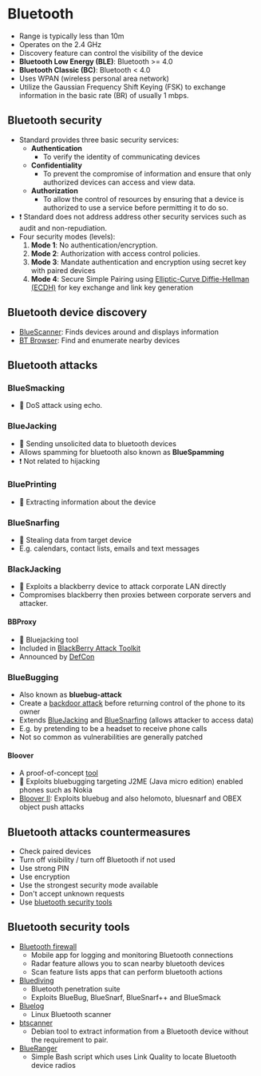 # Bluetooth

- Range is typically less than 10m
- Operates on the 2.4 GHz
- Discovery feature can control the visibility of the device
- **Bluetooth Low Energy (BLE)**: Bluetooth >= 4.0
- **Bluetooth Classic (BC)**: Bluetooth < 4.0
- Uses WPAN (wireless personal area network)
- Utilize the Gaussian Frequency Shift Keying (FSK) to exchange information in the basic rate (BR) of usually 1 mbps.

## Bluetooth security

- Standard provides three basic security services:
  - **Authentication**
    - To verify the identity of communicating devices
  - **Confidentiality**
    - To prevent the compromise of information and ensure that only
    authorized devices can access and view data.
  - **Authorization**
    - To allow the control of resources by ensuring that a device is
    authorized to use a service before permitting it to do so.
- ❗ Standard does not address address other security services such as audit and non-repudiation.
- Four security modes (levels):
  1. **Mode 1**: No authentication/encryption.
  2. **Mode 2**: Authorization with access control policies.
  3. **Mode 3**: Mandate authentication and encryption using secret key with paired devices
  4. **Mode 4**: Secure Simple Pairing using [Elliptic-Curve Diffie-Hellman (ECDH)](./../15-cryptography/encryption-algorithms.md#elliptic-curve-diffiehellman) for key exchange and link key generation

## Bluetooth device discovery

- [BlueScanner](https://sourceforge.net/projects/bluescanner/): Finds devices around and displays information
- [BT Browser](http://www.bluejackingtools.com/java/bt-browser-20/): Find and enumerate nearby devices

## Bluetooth attacks

### BlueSmacking

- 📝 DoS attack using echo.

### BlueJacking

- 📝 Sending unsolicited data to bluetooth devices
- Allows spamming for bluetooth also known as **BlueSpamming**
- ❗ Not related to hijacking

### BluePrinting

- 📝 Extracting information about the device

### BlueSnarfing

- 📝 Stealing data from target device
- E.g. calendars, contact lists, emails and text messages

### BlackJacking

- 📝 Exploits a blackberry device to attack corporate LAN directly
- Compromises blackberry then proxies between corporate servers and attacker.

#### BBProxy

- 📝 Bluejacking tool
- Included in [BlackBerry Attack Toolkit](https://sourceforge.net/projects/bbat/)
- Announced by [DefCon](https://www.defcon.org/images/defcon-14/dc-14-presentations/DC-14-X30n.pdf)

### BlueBugging

- Also known as **bluebug-attack**
- Create a [backdoor attack](./../07-malware/malware-overview.md#backdoor) before returning control of the phone to its owner
- Extends [BlueJacking](#bluejacking) and [BlueSnarfing](#bluesnarfing) (allows attacker to access data)
- E.g. by pretending to be a headset to receive phone calls
- Not so common as vulnerabilities are generally patched

#### Bloover

- A proof-of-concept [tool](https://trifinite.org/trifinite_stuff_blooover.html)
- 📝 Exploits bluebugging targeting J2ME (Java micro edition) enabled phones such as Nokia
- [Bloover II](https://trifinite.org/trifinite_stuff_bloooverii.html): Exploits bluebug and also helomoto, bluesnarf and OBEX object push attacks

## Bluetooth attacks countermeasures

- Check paired devices
- Turn off visibility / turn off Bluetooth if not used
- Use strong PIN
- Use encryption
- Use the strongest security mode available
- Don't accept unknown requests
- Use [bluetooth security tools](#bluetooth-security-tools)

## Bluetooth security tools

- [Bluetooth firewall](http://www.fruitmobile.com/bt_firewall.html)
  - Mobile app for logging and monitoring Bluetooth connections
  - Radar feature allows you to scan nearby bluetooth devices
  - Scan feature lists apps that can perform bluetooth actions
- [Bluediving](https://github.com/balle/bluediving)
  - Bluetooth penetration suite
  - Exploits BlueBug, BlueSnarf, BlueSnarf++ and BlueSmack
- [Bluelog](https://github.com/MS3FGX/Bluelog)
  - Linux Bluetooth scanner
- [btscanner](https://packages.debian.org/unstable/btscanner)
  - Debian tool to extract information from a Bluetooth device without the requirement to pair.
- [BlueRanger](https://tools.kali.org/wireless-attacks/blueranger)
  - Simple Bash script which uses Link Quality to locate Bluetooth device radios
